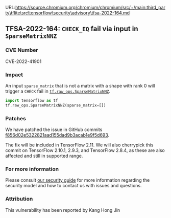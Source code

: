 URL:https://source.chromium.org/chromium/chromium/src/+/main:third_party\tflite\src\tensorflow\security\advisory\tfsa-2022-164.md
## TFSA-2022-164: `CHECK_EQ` fail via input in `SparseMatrixNNZ`

### CVE Number
CVE-2022-41901

### Impact
An input `sparse_matrix` that is not a matrix with a shape with rank 0 will trigger a `CHECK` fail in [`tf.raw_ops.SparseMatrixNNZ`](https://github.com/tensorflow/tensorflow/blob/master/tensorflow/core/kernels/sparse/sparse_matrix.h).

```python
import tensorflow as tf
tf.raw_ops.SparseMatrixNNZ(sparse_matrix=[])
```

### Patches
We have patched the issue in GitHub commits [f856d02e5322821aad155dad9b3acab1e9f5d693](https://github.com/tensorflow/tensorflow/commit/f856d02e5322821aad155dad9b3acab1e9f5d693).

The fix will be included in TensorFlow 2.11. We will also cherrypick this commit on TensorFlow 2.10.1, 2.9.3, and TensorFlow 2.8.4, as these are also affected and still in supported range.


### For more information
Please consult [our security guide](https://github.com/tensorflow/tensorflow/blob/master/SECURITY.md) for more information regarding the security model and how to contact us with issues and questions.


### Attribution
This vulnerability has been reported by Kang Hong Jin
